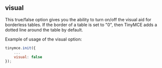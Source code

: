 ## visual

This true/false option gives you the ability to turn on/off the visual aid for borderless tables. If the border of a table is set to "0", then TinyMCE adds a dotted line around the table by default.

Example of usage of the visual option:

```js
tinymce.init({
    ...
    visual: false
});
```
